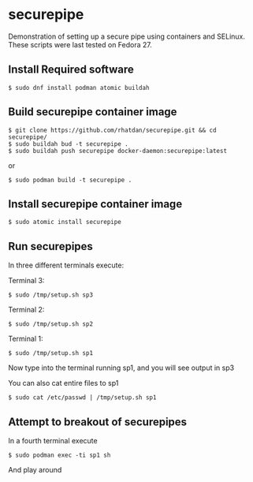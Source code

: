 # securepipe
Demonstration of setting up a secure pipe using containers and SELinux. These scripts were last tested on Fedora 27.

## Install Required software
`````
$ sudo dnf install podman atomic buildah
`````

## Build securepipe container image
`````
$ git clone https://github.com/rhatdan/securepipe.git && cd securepipe/
$ sudo buildah bud -t securepipe .
$ sudo buildah push securepipe docker-daemon:securepipe:latest
`````

or 

`````
$ sudo podman build -t securepipe .
`````

## Install securepipe container image
`````
$ sudo atomic install securepipe
`````

## Run securepipes

In three different terminals execute:

Terminal 3:
`````
$ sudo /tmp/setup.sh sp3
`````

Terminal 2:
`````
$ sudo /tmp/setup.sh sp2
`````

Terminal 1:
`````
$ sudo /tmp/setup.sh sp1
`````

Now type into the terminal running sp1, and you will see output in sp3

You can also cat entire files to sp1
`````
$ sudo cat /etc/passwd | /tmp/setup.sh sp1
`````

## Attempt to breakout of securepipes

In a fourth terminal execute
`````
$ sudo podman exec -ti sp1 sh
`````
And play around
